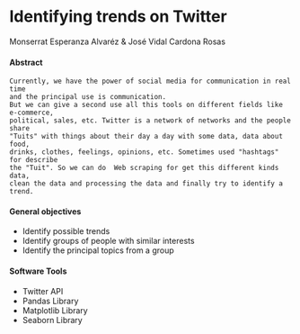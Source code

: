 # Identifying trends on Twitter

Monserrat Esperanza Alvaréz & José Vidal Cardona Rosas 

#### Abstract
    Currently, we have the power of social media for communication in real time
    and the principal use is communication. 
    But we can give a second use all this tools on different fields like e-commerce, 
    political, sales, etc. Twitter is a network of networks and the people share 
    "Tuits" with things about their day a day with some data, data about food,
    drinks, clothes, feelings, opinions, etc. Sometimes used "hashtags" for describe
    the "Tuit". So we can do  Web scraping for get this different kinds data, 
    clean the data and processing the data and finally try to identify a trend.
#### General objectives
* Identify possible trends
* Identify groups of people with similar interests
* Identify the principal topics from a group
      
#### Software Tools
* Twitter API
* Pandas Library
* Matplotlib Library
* Seaborn Library


